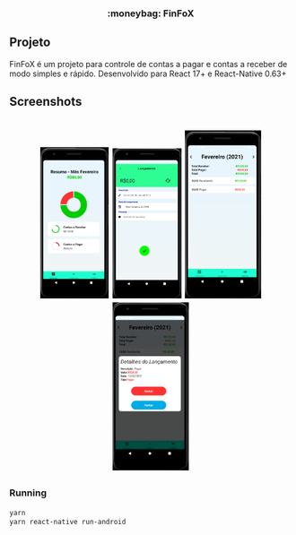 <h3 align="center">
  :moneybag:  FinFoX
</h3>

## Projeto
FinFoX é um projeto para controle de contas a pagar e contas a receber de modo simples e rápido. Desenvolvido para React 17+ e React-Native 0.63+

## Screenshots
<h1 align="center">
  <img src=".github/dashboard.png" height="270px" />
  <img src=".github/lancamento.png" height="268px" />
  <img src=".github/historico.png" height="300px" />
  <img src=".github/detalhes.png" height="300px" />
</h1>


### Running

```sh
yarn
yarn react-native run-android
```


